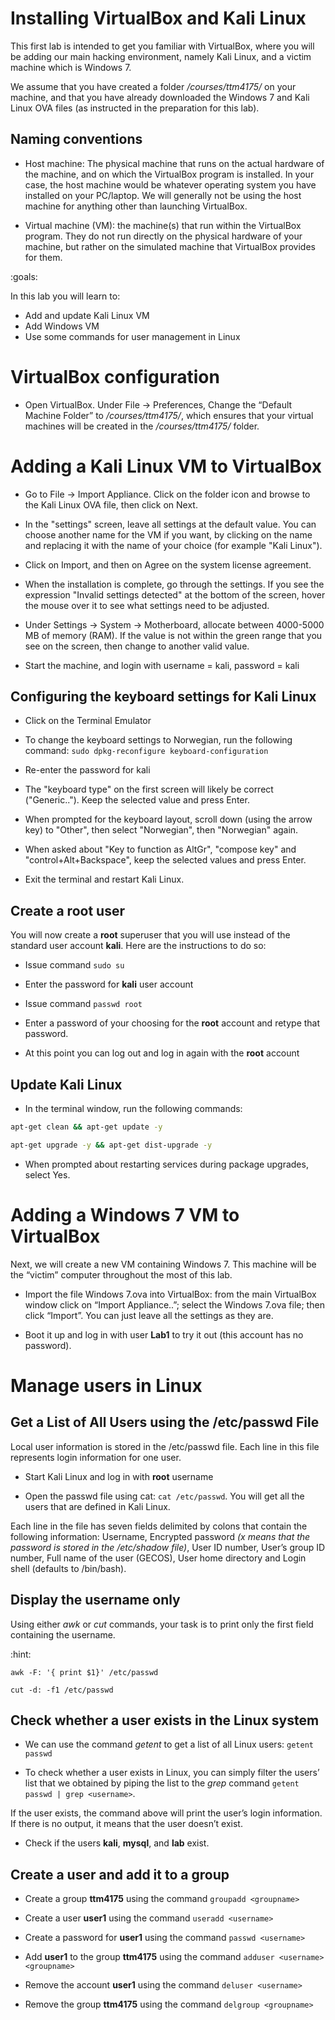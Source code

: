 # Installing VirtualBox and Kali Linux

This first lab is intended to get you familiar with VirtualBox, where you will be adding our main hacking environment, namely Kali Linux, and a victim machine which is Windows 7. 

We assume that you have created a folder */courses/ttm4175/* on your machine, and that you have already downloaded the Windows 7 and Kali Linux OVA files (as instructed in the preparation for this lab).

## Naming conventions

+ Host machine: The physical machine that runs on the actual hardware of the machine, and on which the VirtualBox program is installed. In your case, the host machine would be whatever operating system you have installed on your PC/laptop. We will generally not be using the host machine for anything other than launching VirtualBox.

+ Virtual machine (VM): the machine(s) that run within the VirtualBox program. They do not run directly on the physical hardware of your machine, but rather on the simulated machine that VirtualBox provides for them.

:goals: 

In this lab you will learn to:

- Add and update Kali Linux VM
- Add Windows VM
- Use some commands for user management in Linux


# VirtualBox configuration

+ Open VirtualBox. Under File -> Preferences, Change the “Default Machine Folder” to */courses/ttm4175/*, which ensures that your virtual machines will be created in the */courses/ttm4175/* folder.


# Adding a Kali Linux VM to VirtualBox

+ Go to File -> Import Appliance. Click on the folder icon and browse to the Kali Linux OVA file, then click on Next.

+ In the "settings" screen, leave all settings at the default value. You can choose another name for the VM if you want, by clicking on the name and replacing it with the name of your choice (for example "Kali Linux"). 

+ Click on Import, and then on Agree on the system license agreement. 

+ When the installation is complete, go through the settings. If you see the expression "Invalid settings detected" at the bottom of the screen, hover the mouse over it to see what settings need to be adjusted.

+ Under Settings -> System -> Motherboard, allocate between 4000-5000 MB of memory (RAM). If the value is not within the green range that you see on the screen, then change to another valid value.

+ Start the machine, and login with username = kali, password = kali

## Configuring the keyboard settings for Kali Linux
+ Click on the Terminal Emulator

+ To change the keyboard settings to Norwegian, run the following command: `sudo dpkg-reconfigure keyboard-configuration`

+ Re-enter the password for kali

+ The "keyboard type" on the first screen will likely be correct ("Generic.."). Keep the selected value and press Enter. 

+ When prompted for the keyboard layout, scroll down (using the arrow key) to "Other", then select "Norwegian", then "Norwegian" again.

+ When asked about "Key to function as AltGr", "compose key" and "control+Alt+Backspace", keep the selected values and press Enter.

+ Exit the terminal and restart Kali Linux.

## Create a root user

You will now create a **root** superuser that you will use instead of the standard user account **kali**. Here are the instructions to do so:

+ Issue command `sudo su`

+ Enter the password for **kali** user account

+ Issue command `passwd root`

+ Enter a password of your choosing for the **root** account and retype that password.

+ At this point you can log out and log in again with the **root** account

## Update Kali Linux

+ In the terminal window, run the following commands:
```bash
apt-get clean && apt-get update -y

apt-get upgrade -y && apt-get dist-upgrade -y
```

+ When prompted about restarting services during package upgrades, select Yes. 

# Adding a Windows 7 VM to VirtualBox

Next, we will create a new VM containing Windows 7. This machine will be the “victim” computer throughout the most of this lab. 

+ Import the file Windows 7.ova into VirtualBox: from the main VirtualBox window click on “Import Appliance..”; select the Windows 7.ova file; then click “Import”. You can just leave all the settings as they are.

+ Boot it up and log in with user **Lab1** to try it out (this account has no password).

# Manage users in Linux

## Get a List of All Users using the /etc/passwd File

Local user information is stored in the /etc/passwd file. Each line in this file represents login information for one user. 

+ Start Kali Linux and log in with **root** username

+ Open the passwd file using cat: `cat /etc/passwd`. You will get all the users that are defined in Kali Linux.

Each line in the file has seven fields delimited by colons that contain the following information:
Username, Encrypted password *(x means that the password is stored in the /etc/shadow file)*, User ID number, User’s group ID number, Full name of the user (GECOS), User home directory and Login shell (defaults to /bin/bash).


## Display the username only 

Using either *awk* or *cut* commands, your task is to print only the first field containing the username.

:hint:

`awk -F: '{ print $1}' /etc/passwd`

`cut -d: -f1 /etc/passwd`


## Check whether a user exists in the Linux system

+ We can use the command *getent* to get a list of all Linux users: `getent passwd`

+ To check whether a user exists in Linux, you can simply filter the users’ list that we obtained by piping the list to the *grep* command `getent passwd | grep <username>`. 

If the user exists, the command above will print the user’s login information. If there is no output, it means that the user doesn’t exist. 

+ Check if the users **kali**, **mysql**, and **lab** exist.

## Create a user and add it to a group

+ Create a group **ttm4175** using the command `groupadd <groupname>`

+ Create a user **user1** using the command `useradd <username>`

+ Create a password for **user1** using the command `passwd <username>`

+ Add **user1** to the group **ttm4175** using the command `adduser <username> <groupname>`

+ Remove the account **user1** using the command `deluser <username>`

+ Remove the group **ttm4175** using the command `delgroup <groupname>`  





 
 
